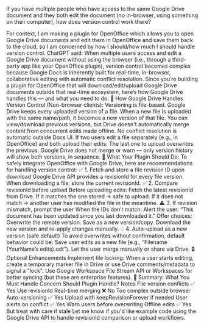 If you have multiple people who have access to the same Google Drive document and they both edit the document (no in-browser, using something on their computer), how does version control work there?

For context, I am making a plugin for OpenOffice which allows you to open Google Drive documents and edit them in OpenOffice and save them back to the cloud, so I am concerned by how I should/how much I should handle version control.
ChatGPT said:
When multiple users access and edit a Google Drive document without using the browser (i.e., through a third-party app like your OpenOffice plugin), version control becomes complex because Google Docs is inherently built for real-time, in-browser, collaborative editing with automatic conflict resolution.
Since you’re building a plugin for OpenOffice that will download/edit/upload Google Drive documents outside that real-time ecosystem, here’s how Google Drive handles this — and what you need to do:
🧠 How Google Drive Handles Version Control (Non-browser clients):
Versioning is file-based.
Google Drive keeps every uploaded version of a file. When a new file is uploaded with the same name/path, it becomes a new version of that file.
You can view/download previous versions, but Drive doesn't automatically merge content from concurrent edits made offline.
No conflict resolution is automatic outside Docs UI.
If two users edit a file separately (e.g., in OpenOffice) and both upload their edits:
The last one to upload overwrites the previous.
Google Drive does not merge or warn — only version history will show both versions, in sequence.
🔧 What Your Plugin Should Do:
To safely integrate OpenOffice with Google Drive, here are recommendations for handling version control:
✅ 1. Fetch and store a file revision ID upon download
Google Drive API provides a revisionId for every file version.
When downloading a file, store the current revisionId.
✅ 2. Compare revisionId before upload
Before uploading edits:
Fetch the latest revisionId from Drive.
If it matches the one stored → safe to upload.
If it does not match → another user has modified the file in the meantime.
⚠️ 3. If revision mismatch, prompt the user
When the IDs don’t match:
Alert the user: “This document has been updated since you last downloaded it.”
Offer choices:
Overwrite the remote version.
Save as a new version/copy.
Download the new version and re-apply changes manually.
💡 4. Auto-upload as a new version (safe default)
To avoid overwrites without confirmation, default behavior could be:
Save user edits as a new file (e.g., “Filename (YourName’s edits).odt”).
Let the user merge manually or share via Drive.
🔒 Optional Enhancements
Implement file locking: When a user starts editing, create a temporary marker file in Drive or use Drive comments/metadata to signal a "lock".
Use Google Workspace File Stream API or Workspaces for better syncing (but these are enterprise features).
🧭 Summary: What You Must Handle
Concern	Should Plugin Handle?	Notes
File version conflicts	✅ Yes	Use revisionId
Real-time merging	❌ No	Too complex outside browser
Auto-versioning	✅ Yes	Upload with keepRevisionForever if needed
User alerts on conflict	✅ Yes	Warn users before overwriting
Offline edits	✅ Yes	But treat with care if stale
Let me know if you'd like example code using the Google Drive API to handle revisionId comparison or upload workflows.
